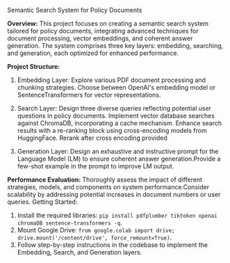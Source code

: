 Semantic Search System for Policy Documents

**Overview:**
This project focuses on creating a semantic search system tailored for policy documents, integrating advanced techniques for document processing, vector embeddings, and coherent answer generation. The system comprises three key layers: embedding, searching, and generation, each optimized for enhanced performance.

**Project Structure:**
1. Embedding Layer:
Explore various PDF document processing and chunking strategies.
Choose between OpenAI's embedding model or SentenceTransformers for vector representations.


2. Search Layer:
Design three diverse queries reflecting potential user questions in policy documents.
Implement vector database searches against ChromaDB, incorporating a cache mechanism.
Enhance search results with a re-ranking block using cross-encoding models from HuggingFace.
Rerank after cross encoding provided

3. Generation Layer:
Design an exhaustive and instructive prompt for the Language Model (LM) to ensure coherent answer generation.Provide a few-shot example in the prompt to improve LM output.

   
**Performance Evaluation:**
Thoroughly assess the impact of different strategies, models, and components on system performance.Consider scalability by addressing potential increases in document numbers or user queries.
Getting Started:
1. Install the required libraries: `pip install pdfplumber tiktoken openai chromaDB sentence-transformers -q`.
2. Mount Google Drive: `from google.colab import drive; drive.mount('/content/drive', force_remount=True)`.
3. Follow step-by-step instructions in the codebase to implement the Embedding, Search, and Generation layers.
